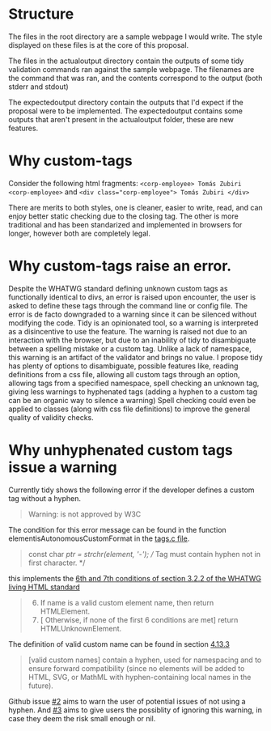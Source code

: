 # Structure

The files in the root directory are a sample webpage I would write. The style displayed on these files is at the core of this proposal.

The files in the actualoutput directory contain the outputs of some tidy validation commands ran against the sample webpage.
The filenames are the command that was ran, and the contents correspond to the output (both stderr and stdout)

The expectedoutput directory contain the outputs that I'd expect if the proposal were to be implemented.
The expectedoutput contains some outputs that aren't present in the actualoutput folder, these are new features.

# Why custom-tags

Consider the following html fragments:
`<corp-employee> Tomás Zubiri <corp-employee>`
and
`<div class="corp-employee"> Tomás Zubiri </div>`

There are merits to both styles, one is cleaner, easier to write, read, and can enjoy better static checking due to the closing tag. The other is more traditional and has been standarized and implemented in browsers for longer, however both are completely legal.

# Why custom-tags raise an error.

Despite the WHATWG standard defining unknown custom tags as functionally identical to divs, an error is raised upon encounter, the user is asked to define these tags through the command line or config file.
The error is de facto downgraded to a warning since it can be silenced without modifying the code. Tidy is an opinionated tool, so a warning is interpreted as a disincentive to use the feature.
The warning is raised not due to an interaction with the browser, but due to an inability of tidy to disambiguate between a spelling mistake or a custom tag. Unlike a lack of namespace, this warning is an artifact of the validator and brings no value. I propose tidy has plenty of options to disambiguate, possible features like, reading definitions from a css file, allowing all custom tags through an option, allowing tags from a specified namespace, spell checking an unknown tag, giving less warnings to hyphenated tags (adding a hyphen to a custom tag can be an organic way to silence a warning)
Spell checking could even be applied to classes (along with css file definitions) to improve the general quality of validity checks.

# Why unhyphenated custom tags issue a warning
Currently tidy shows the following error if the developer defines a custom tag without a hyphen.

> Warning: <customtag> is not approved by W3C

The condition for this error message can be found in the function elementisAutonomousCustomFormat in the [tags.c file](https://github.com/htacg/tidy-html5/blob/a71031f9e529f0aa74a819576411594e21767be4/src/tags.c#L1056).

> const char *ptr = strchr(element, '-');
> /* Tag must contain hyphen not in first character. */

 this implements the [6th and 7th conditions of section 3.2.2 of the WHATWG living HTML standard]( https://html.spec.whatwg.org/multipage/dom.html#htmlunknownelement) 

> 6. If name is a valid custom element name, then return HTMLElement.
> 7. [ Otherwise, if none of the first 6 conditions are met] return HTMLUnknownElement.

The definition of valid custom name can be found in section [4.13.3](https://html.spec.whatwg.org/multipage/custom-elements.html#valid-custom-element-name)

> [valid custom names] contain a hyphen, used for namespacing and to ensure forward compatibility (since no elements will be added to HTML, SVG, or MathML with hyphen-containing local names in the future).

Github issue [#2](https://github.com/TZubiri/tidy-custom-tags-mcve/issues/2) aims to warn the user of potential issues of not using a hyphen. And [#3](https://github.com/TZubiri/tidy-custom-tags-mcve/issues/2) aims to give users the possiblity of ignoring this warning, in case they deem the risk small enough or nil.
